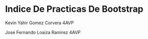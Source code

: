 # Indice De Practicas De Bootstrap
Kevin Yahir Gomez Corvera 4AVP

Jose Fernando Loaiza Ramirez 4AVP



